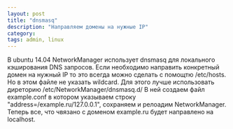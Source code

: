 ```yaml
---
layout: post
title: "dnsmasq"
description: "Направляем домены на нужные IP"
category:
tags: admin, linux
---
```

В ubuntu 14.04 NetworkManager  использует dnsmasq для локального кэширования DNS запросов.
Если необходимо направить конкретный домен на нужный IP то это всегда можно сделать с помощтю /etc/hosts.
Но в этом файле не указать wildcard. Для этого лучше использовать диреторию /etc/NetworkManager/dnsmasq.d/
В ней создаем файл example.conf в котором указываем строку "address=/example.ru/127.0.0.1", сохраняем и релоадим NetworkManager.
Теперь все, что чвязано с доменом example.ru будет направлено на localhost.
